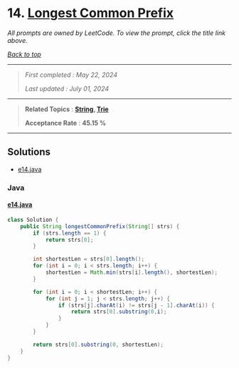 # 14. [Longest Common Prefix](<https://leetcode.com/problems/longest-common-prefix>)

*All prompts are owned by LeetCode. To view the prompt, click the title link above.*

*[Back to top](<../README.md>)*

------

> *First completed : May 22, 2024*
>
> *Last updated : July 01, 2024*

------

> **Related Topics** : **[String](<by_topic/String.md>), [Trie](<by_topic/Trie.md>)**
>
> **Acceptance Rate** : **45.15 %**

------

## Solutions

- [e14.java](<../my-submissions/e14.java>)
### Java
#### [e14.java](<../my-submissions/e14.java>)
```Java
class Solution {
    public String longestCommonPrefix(String[] strs) {
        if (strs.length == 1) {
            return strs[0];
        }

        int shortestLen = strs[0].length();
        for (int i = 0; i < strs.length; i++) {
            shortestLen = Math.min(strs[i].length(), shortestLen);
        }

        for (int i = 0; i < shortestLen; i++) {
            for (int j = 1; j < strs.length; j++) {
                if (strs[j].charAt(i) != strs[j - 1].charAt(i)) {
                    return strs[0].substring(0,i);
                }
            }
        }

        return strs[0].substring(0, shortestLen);
    }
}
```

